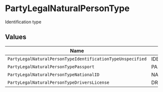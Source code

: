 # PartyLegalNaturalPersonType

Identification type


## Values

| Name                                                       | Value                                                      |
| ---------------------------------------------------------- | ---------------------------------------------------------- |
| `PartyLegalNaturalPersonTypeIdentificationTypeUnspecified` | IDENTIFICATION_TYPE_UNSPECIFIED                            |
| `PartyLegalNaturalPersonTypePassport`                      | PASSPORT                                                   |
| `PartyLegalNaturalPersonTypeNationalID`                    | NATIONAL_ID                                                |
| `PartyLegalNaturalPersonTypeDriversLicense`                | DRIVERS_LICENSE                                            |